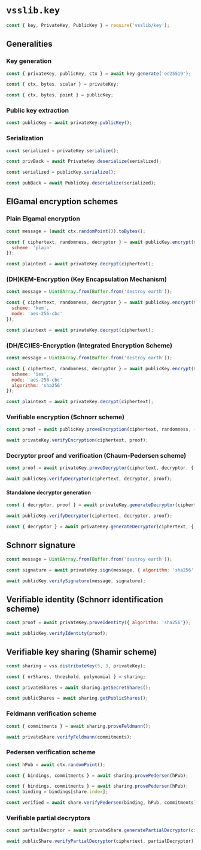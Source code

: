 # `vsslib.key`

```js
const { key, PrivateKey, PublicKey } = require('vsslib/key');
```

## Generalities

### Key generation

```js
const { privateKey, publicKey, ctx } = await key.generate('ed25519');
```

```js
const { ctx, bytes, scalar } = privateKey;
```

```js
const { ctx, bytes, point } = publicKey;
```


### Public key extraction

```js
const publicKey = await privateKey.publicKey();
```

### Serialization

```js
const serialized = privateKey.serialize();

const privBack = await PrivateKey.deserialize(serialized);
```

```js
const serialized = publicKey.serialize();

const pubBack = await PublicKey.deserialize(serialized);
```

## ElGamal encryption schemes

### Plain Elgamal encryption

```js
const message = (await ctx.randomPoint()).toBytes();

const { ciphertext, randomness, decryptor } = await publicKey.encrypt(message, {
  scheme: 'plain'
});
```

```js
const plaintext = await privateKey.decrypt(ciphertext);
```

### (DH)KEM-Encryption (Key Encapsulation Mechanism)

```js
const message = Uint8Array.from(Buffer.from('destroy earth'));

const { ciphertext, randomness, decryptor } = await publicKey.encrypt(message, {
  scheme: 'kem',
  mode: 'aes-256-cbc'
});
```

```js
const plaintext = await privateKey.decrypt(ciphertext);
```

### (DH/EC)IES-Encryption (Integrated Encryption Scheme)

```js
const message = Uint8Array.from(Buffer.from('destroy earth'));

const { ciphertext, randomness, decryptor } = await publicKey.encrypt(message, {
  scheme: 'ies',
  mode: 'aes-256-cbc'
  algorithm: 'sha256'
});
```

```js
const plaintext = await privateKey.decrypt(ciphertext);
```

### Verifiable encryption (Schnorr scheme)

```js
const proof = await publicKey.proveEncryption(ciphertext, randomness, { algorithm: 'sh256' });
```

```js
await privateKey.verifyEncryption(ciphertext, proof);
```

### Decryptor proof and verification (Chaum-Pedersen scheme)

```js
const proof = await privateKey.proveDecryptor(ciphertext, decryptor, { algorithm: 'sha256' });
```

```js
await publicKey.verifyDecryptor(ciphertext, decryptor, proof);
```

#### Standalone decryptor generation

```js
const { decryptor, proof } = await privateKey.generateDecryptor(ciphertext, { algorithm: 'sha256' });
```

```js
await publicKey.verifyDecryptor(ciphertext, decryptor, proof);
```

```js
const { decryptor } = await privateKey.generateDecryptor(ciphertext, { noProof: true });
```

## Schnorr signature

```js
const message = Uint8Array.from(Buffer.from('destroy earth'));

const signature = await privateKey.sign(message, { algorithm: 'sha256' });
```

```js
await publicKey.verifySignature(message, signature);
```

## Verifiable identity (Schnorr identification scheme)

```js
const proof = await privateKey.proveIdentity({ algorithm: 'sha256'});
```

```js
await publicKey.verifyIdentity(proof);
```

## Verifiable key sharing (Shamir scheme)

```js
const sharing = vss.distributeKey(5, 3, privateKey);

const { nrShares, threshold, polynomial } = sharing;
```

```js
const privateShares = await sharing.getSecretShares();
```

```js
const publicShares = await sharing.getPublicShares();
```

### Feldmann verification scheme

```js
const { commitments } = await sharing.proveFeldmann();
```

```js
await privateShare.verifyFeldmann(commitments);
```

### Pedersen verification scheme

```js
const hPub = await ctx.randomPoint();
```

```js
const { bindings, commitments } = await sharing.provePedersen(hPub);
```

```js
const { bindings, commitments } = await sharing.provePedersen(hPub);
const binding = bindings[share.index];
```

```js
const verified = await share.verifyPedersen(binding, hPub, commitments);
```

### Verifiable partial decryptors

```js
const partialDecryptor = await privateShare.generatePartialDecryptor(ciphertext);
```

```js
await publicShare.verifyPartialDecryptor(ciphertext, partialDecryptor);

